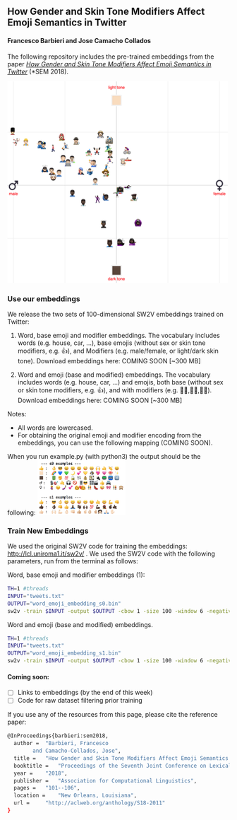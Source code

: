 ## How Gender and Skin Tone Modifiers Affect Emoji Semantics in Twitter 
#### Francesco Barbieri and Jose Camacho Collados

The following repository includes the pre-trained embeddings from the paper *[How Gender and Skin Tone Modifiers Affect Emoji Semantics in Twitter](http://aclweb.org/anthology/S18-2011)*  (*SEM 2018).


<img src="diff.png" width="500">

### Use our embeddings

We release the two sets of 100-dimensional SW2V embeddings trained on Twitter:

1. Word, base emoji and modifier embeddings.
 The vocabulary includes words (e.g. house, car, ...), base emojis (without sex or skin tone modifiers, e.g. 👍), and Modifiers (e.g. male/female, or light/dark skin tone). Download embeddings here: COMING SOON [~300 MB]

2. Word and emoji (base and modified) embeddings.
The vocabulary includes words (e.g. house, car, ...) and emojis, both base (without sex or skin tone modifiers, e.g. 👍), and with modifiers (e.g.  👍🏻,👍🏽,👍🏿). Download embeddings here: COMING SOON [~300 MB]

Notes:
- All words are lowercased.
- For obtaining the original emoji and modifier encoding from the embeddings, you can use the following mapping (COMING SOON).

When you run example.py (with python3) the output should be the following:
<img src="output.png" data-canonical-src="https://gyazo.com/eb5c5741b6a9a16c692170a41a49c858.png" width="200" />


### Train New Embeddings

We used the original SW2V code for training the embeddings: http://lcl.uniroma1.it/sw2v/ . We used the SW2V code with the following parameters, run from the terminal as follows:

Word, base emoji and modifier embeddings (1): 
```bash
TH=1 #threads
INPUT="tweets.txt"
OUTPUT="word_emoji_embedding_s0.bin"
sw2v -train $INPUT -output $OUTPUT -cbow 1 -size 100 -window 6 -negative 0 -hs 1 -threads $TH -binary 1 -iter 5 -update 0 -senses 0 -synsets_input 1 -synsets_target 1
```

Word and emoji (base and modified) embeddings.
```bash
TH=1 #threads
INPUT="tweets.txt"
OUTPUT="word_emoji_embedding_s1.bin"
sw2v -train $INPUT -output $OUTPUT -cbow 1 -size 100 -window 6 -negative 0 -hs 1 -threads $TH -binary 1 -iter 5 -update 0 -senses 1 -synsets_input 1 -synsets_target 1
```

#### Coming soon:
- [ ] Links to embeddings (by the end of this week)
- [ ] Code for raw dataset filtering prior training

If you use any of the resources from this page, please cite the reference paper:
```bash
@InProceedings{barbieri:sem2018,
  author = 	"Barbieri, Francesco
		and Camacho-Collados, Jose",
  title = 	"How Gender and Skin Tone Modifiers Affect Emoji Semantics in Twitter",
  booktitle = 	"Proceedings of the Seventh Joint Conference on Lexical and Computational Semantics",
  year = 	"2018",
  publisher = 	"Association for Computational Linguistics",
  pages = 	"101--106",
  location = 	"New Orleans, Louisiana",
  url = 	"http://aclweb.org/anthology/S18-2011"
}

```
